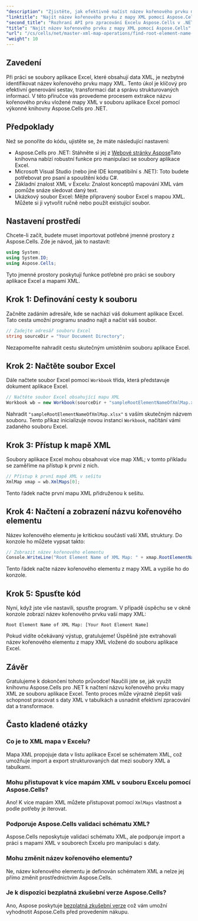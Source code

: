 ```yaml
---
"description": "Zjistěte, jak efektivně načíst název kořenového prvku mapy XML vložené do souboru aplikace Excel pomocí Aspose.Cells pro .NET. Tento podrobný návod vás provede načtením dokumentu aplikace Excel."
"linktitle": "Najít název kořenového prvku z mapy XML pomocí Aspose.Cells"
"second_title": "Rozhraní API pro zpracování Excelu Aspose.Cells v .NET"
"title": "Najít název kořenového prvku z mapy XML pomocí Aspose.Cells"
"url": "/cs/cells/net/master-xml-map-operations/find-root-element-name-from-xml-map/"
"weight": 10
---
```


## Zavedení

Při práci se soubory aplikace Excel, které obsahují data XML, je nezbytné identifikovat název kořenového prvku mapy XML. Tento úkol je klíčový pro efektivní generování sestav, transformaci dat a správu strukturovaných informací. V této příručce vás provedeme procesem extrakce názvu kořenového prvku vložené mapy XML v souboru aplikace Excel pomocí výkonné knihovny Aspose.Cells pro .NET.

## Předpoklady

Než se ponoříte do kódu, ujistěte se, že máte následující nastavení:
- Aspose.Cells pro .NET: Stáhněte si jej z [Webové stránky Aspose](https://releases.aspose.com/cells/net/)Tato knihovna nabízí robustní funkce pro manipulaci se soubory aplikace Excel.
- Microsoft Visual Studio (nebo jiné IDE kompatibilní s .NET): Toto budete potřebovat pro psaní a spouštění kódu C#.
- Základní znalost XML v Excelu: Znalost konceptů mapování XML vám pomůže snáze sledovat daný text.
- Ukázkový soubor Excel: Mějte připravený soubor Excel s mapou XML. Můžete si ji vytvořit ručně nebo použít existující soubor.

## Nastavení prostředí
Chcete-li začít, budete muset importovat potřebné jmenné prostory z Aspose.Cells. Zde je návod, jak to nastavit:

```csharp
using System;
using System.IO;
using Aspose.Cells;
```

Tyto jmenné prostory poskytují funkce potřebné pro práci se soubory aplikace Excel a mapami XML.

## Krok 1: Definování cesty k souboru
Začněte zadáním adresáře, kde se nachází váš dokument aplikace Excel. Tato cesta umožní programu snadno najít a načíst váš soubor.

```csharp
// Zadejte adresář souboru Excel
string sourceDir = "Your Document Directory";
```

Nezapomeňte nahradit cestu skutečným umístěním souboru aplikace Excel.

## Krok 2: Načtěte soubor Excel
Dále načtete soubor Excel pomocí `Workbook` třída, která představuje dokument aplikace Excel.

```csharp
// Načtěte soubor Excel obsahující mapu XML
Workbook wb = new Workbook(sourceDir + "sampleRootElementNameOfXmlMap.xlsx");
```

Nahradit `"sampleRootElementNameOfXmlMap.xlsx"` s vaším skutečným názvem souboru. Tento příkaz inicializuje novou instanci `Workbook`, načítání vámi zadaného souboru Excel.

## Krok 3: Přístup k mapě XML
Soubory aplikace Excel mohou obsahovat více map XML; v tomto příkladu se zaměříme na přístup k první z nich.

```csharp
// Přístup k první mapě XML v sešitu
XmlMap xmap = wb.XmlMaps[0];
```

Tento řádek načte první mapu XML přidruženou k sešitu.

## Krok 4: Načtení a zobrazení názvu kořenového elementu
Název kořenového elementu je kritickou součástí vaší XML struktury. Do konzole ho můžete vypsat takto:

```csharp
// Zobrazit název kořenového elementu
Console.WriteLine("Root Element Name of XML Map: " + xmap.RootElementName);
```

Tento řádek načte název kořenového elementu z mapy XML a vypíše ho do konzole.

## Krok 5: Spusťte kód
Nyní, když jste vše nastavili, spusťte program. V případě úspěchu se v okně konzole zobrazí název kořenového prvku vaší mapy XML:

```plaintext
Root Element Name of XML Map: [Your Root Element Name]
```

Pokud vidíte očekávaný výstup, gratulujeme! Úspěšně jste extrahovali název kořenového elementu z mapy XML vložené do souboru aplikace Excel.

## Závěr
Gratulujeme k dokončení tohoto průvodce! Naučili jste se, jak využít knihovnu Aspose.Cells pro .NET k načtení názvu kořenového prvku mapy XML ze souboru aplikace Excel. Tento proces může výrazně zlepšit vaši schopnost pracovat s daty XML v tabulkách a usnadnit efektivní zpracování dat a transformace.

## Často kladené otázky

### Co je to XML mapa v Excelu?
Mapa XML propojuje data v listu aplikace Excel se schématem XML, což umožňuje import a export strukturovaných dat mezi soubory XML a tabulkami.

### Mohu přistupovat k více mapám XML v souboru Excelu pomocí Aspose.Cells?
Ano! K více mapám XML můžete přistupovat pomocí `XmlMaps` vlastnost a podle potřeby je iterovat.

### Podporuje Aspose.Cells validaci schématu XML?
Aspose.Cells neposkytuje validaci schématu XML, ale podporuje import a práci s mapami XML v souborech Excelu pro manipulaci s daty.

### Mohu změnit název kořenového elementu?
Ne, název kořenového elementu je definován schématem XML a nelze jej přímo změnit prostřednictvím Aspose.Cells.

### Je k dispozici bezplatná zkušební verze Aspose.Cells?
Ano, Aspose poskytuje [bezplatná zkušební verze](https://releases.aspose.com/) což vám umožní vyhodnotit Aspose.Cells před provedením nákupu.